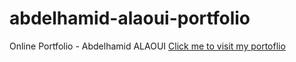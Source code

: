 # abdelhamid-alaoui-portfolio
Online Portfolio - Abdelhamid ALAOUI 
[Click me to visit my portoflio](https://frama.link/cv-abdelhamid)
